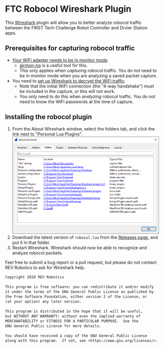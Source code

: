 # FTC Robocol Wireshark Plugin
This [Wireshark](https://www.wireshark.org/) plugin will allow you to better analyze robocol traffic between the FIRST
Tech Challenge Robot Controller and Drvier Station apps.

## Prerequisites for capturing robocol traffic
* [Your WiFi adapter needs to be in monitor mode](https://wiki.wireshark.org/CaptureSetup/WLAN#Turning_on_monitor_mode).
    * [airmon-ng](https://www.aircrack-ng.org/doku.php?id=airmon-ng) is a useful tool for this.
    * This only applies when _capturing_ robocol traffic. You do not need to be in monitor mode when you are analyzing a saved packet capture.
* You need to [set up Wireshark to decrypt the WiFi traffic](https://wiki.wireshark.org/HowToDecrypt802.11).
    * Note that the initial WiFi connection (the "4-way handshake") must be included in the capture, or this will not work.
    * You only need to do this when _analyzing_ robocol traffic. You do not need to know the WiFi passwords at the time of capture.
    
## Installing the robocol plugin
1. From the About Wireshark window, select the folders tab, and click the link next to "Personal Lua Plugins".
    ![wireshark about dialog, folders tab](assets/Wireshark-Folders.png)
2. Download the latest version of `robocol.lua` from the [Releases page](https://github.com/REVrobotics/FTC-robocol-Wireshark-plugin/releases), and put it in that folder.
3. Restart Wireshark. Wireshark should now be able to recognize and analyze robocol packets.

Feel free to submit a bug report or a pull request, but please do not contact REV Robotics to ask for Wireshark help.

```
Copyright 2020 REV Robotics

This program is free software: you can redistribute it and/or modify
it under the terms of the GNU General Public License as published by
the Free Software Foundation, either version 2 of the License, or
(at your option) any later version.

This program is distributed in the hope that it will be useful,
but WITHOUT ANY WARRANTY; without even the implied warranty of
MERCHANTABILITY or FITNESS FOR A PARTICULAR PURPOSE.  See the
GNU General Public License for more details.

You should have received a copy of the GNU General Public License
along with this program.  If not, see <https://www.gnu.org/licenses/>.
```
